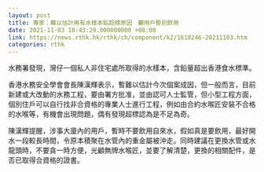 ```yaml
---
layout: post
title: 專家：難以估計再有水樣本鉛超標原因　籲用戶暫別飲用
date: 2021-11-03 18:43:29.000000000 +08:00
link: https://news.rthk.hk/rthk/ch/component/k2/1618246-20211103.htm
categories: rthk
---
```


水務署發現，灣仔一個私人非住宅處所取得的水樣本，含鉛量超出香港食水標準。

香港水務安全學會會長陳漢輝表示，暫難以估計今次個案成因，但一般而言，目前新建或大改動的水務工程，要由署方批准，並由認可人士監管，但小型工程方面，個別住戶可以自行找非合資格的專業人士進行工程，例如由合約水喉匠安裝不合格的水喉等，有機會出現問題，偶有發現超標認為是不足為奇。

陳漢輝提醒，涉事大廈內的用戶，暫時不要飲用自來水，假如真是要飲用，最好開水一段較長時間，令原本積聚在水管內的重金屬被沖走。同時建議在更換水管或水龍頭時，不要貪一時方便，光顧無牌水喉匠，並要了解清楚，更換的相關配件，是否已取得合資格的證書。
